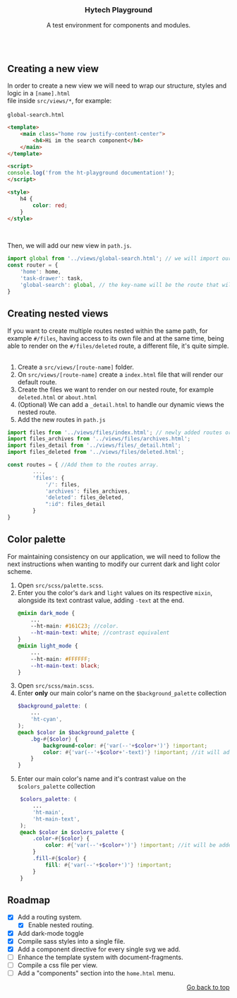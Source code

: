 <div align="center">
  <h3 align="center" name="top">Hytech Playground</h2>
  <p align="center">
    A test environment for components and modules.
    </p>
</div>
<br />
<br />

## Creating a new view
In order to create a new view we will need to wrap our structure, styles and logic in a `[name].html`  <br/>
file inside `src/views/*`, for example: <br/><br/>
`global-search.html`
```html 
<template>
    <main class="home row justify-content-center">
        <h4>Hi im the search component</h4>
    </main>
</template>

<script>
console.log('from the ht-playground documentation!');
</script>

<style>
    h4 {
        color: red;
    }
</style>

```
<br />

Then, we will add our new view in `path.js`.

```javascript
import global from '../views/global-search.html'; // we will import our new file.
const router = {
    'home': home,
    'task-drawer': task,
    'global-search': global, // the key-name will be the route that will display our view.
}
```

## Creating nested views
If you want to create multiple routes nested within the same path, for example `#/files`,
having access to its own file and at the same time, being able to render on the `#/files/deleted`
route, a different file, it's quite simple.
<br/><br/>

1. Create a `src/views/[route-name]` folder.
2. On `src/views/[route-name]` create a `index.html` file that will render our default route.
3. Create the files we want to render on our nested route, for example `deleted.html` or `about.html`
4. (Optional) We can add a `_detail.html` to handle our dynamic views the nested route.
5. Add the new routes in `path.js`

```javascript
import files from '../views/files/index.html'; // newly added routes or files
import files_archives from '../views/files/archives.html';
import files_detail from '../views/files/_detail.html';
import files_deleted from '../views/files/deleted.html';

const routes = { //Add them to the routes array.
        ...,
        'files': {
            '/': files,
            'archives': files_archives,
            'deleted': files_deleted,
            ":id": files_detail
        }
}
```

## Color palette
For maintaining consistency on our application, we will need to follow the next 
instructions when wanting to modify our current dark and light color scheme.

1. Open `src/scss/palette.scss`.
2. Enter you the color's `dark` and `light` values on its respective `mixin`, alongside its text contrast value, adding `-text` at the end.
    ```scss
    @mixin dark_mode {
        ...
        --ht-main: #161C23; //color.
        --ht-main-text: white; //contrast equivalent
    }
    @mixin light_mode {
        ...
        --ht-main: #FFFFFF;
        --ht-main-text: black;
    }
    ```
3. Open `src/scss/main.scss`.
4. Enter **only** our main color's name on the `$background_palette` collection  
    ```scss
    $background_palette: (
        ...
        'ht-cyan',
    );
    @each $color in $background_palette {
        .bg-#{$color} {
            background-color: #{'var(--'+$color+')'} !important;
            color: #{'var(--'+$color+'-text)'} !important; //it will add its --text value automatically
        }
    }
    ```
5. Enter our main color's name and it's contrast value on the `$colors_palette` collection  
```scss
    $colors_palette: (
        ...
        'ht-main',
        'ht-main-text',
    );
    @each $color in $colors_palette {
        .color-#{$color} {
            color: #{'var(--'+$color+')'} !important; //it will be added as class to modify our texts color.
        }
        .fill-#{$color} {
            fill: #{'var(--'+$color+')'} !important;
        }
    }
```

<!-- ROADMAP -->
## Roadmap

- [x] Add a routing system.
  - [x] Enable nested routing.  
- [x] Add dark-mode toggle
- [x] Compile sass styles into a single file.
- [x] Add a component directive for every single svg we add. 
- [ ] Enhance the template system with document-fragments.
- [ ] Compile a css file per view.
- [ ] Add a "components" section into the `home.html` menu. 

<p align="right"><a href="#top">Go back to top</a></p>

